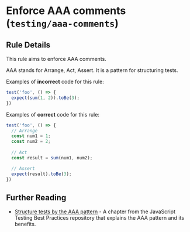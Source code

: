 # Enforce AAA comments (`testing/aaa-comments`)

<!-- end auto-generated rule header -->

## Rule Details

This rule aims to enforce AAA comments.

AAA stands for Arrange, Act, Assert. It is a pattern for structuring tests.

Examples of **incorrect** code for this rule:

```ts
test('foo', () => {
  expect(sum(1, 2)).toBe(3);
})
```

Examples of **correct** code for this rule:

```ts
test('foo', () => {
  // Arrange
  const num1 = 1;
  const num2 = 2;
  
  // Act
  const result = sum(num1, num2);

  // Assert
  expect(result).toBe(3);
})
```

## Further Reading

* [Structure tests by the AAA pattern](https://github.com/goldbergyoni/javascript-testing-best-practices#-%EF%B8%8F-12-structure-tests-by-the-aaa-pattern) - A chapter from the JavaScript Testing Best Practices repository that explains the AAA pattern and its benefits.